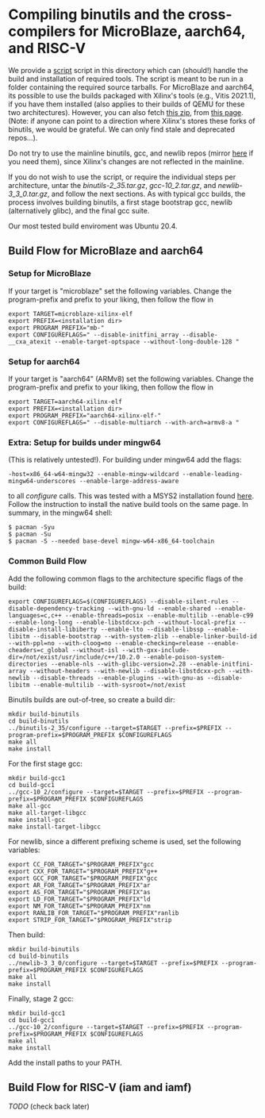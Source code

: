# Compiling binutils and the cross-compilers for MicroBlaze, aarch64, and RISC-V

We provide a [script](./build.sh) script in this directory which can (should!) handle the build and installation of required tools. The script is meant to be run in a folder containing the required source tarballs. For MicroBlaze and aarch64, its possible to use the builds packaged with Xilinx's tools (e.g., Vitis 2021.1), if you have them installed (also applies to their builds of QEMU for these two architectures). However, you can also fetch [this zip](https://www.xilinx.com/bin/public/openDownload?filename=mb-gnu-2021-0623.tar.gz), from [this page](https://www.xilinx.com/products/design-tools/guest-resources.html#2021). (Note: if anyone can point to a direction where Xilinx's stores these forks of binutils, we would be grateful. We can only find stale and deprecated repos...).

Do not try to use the mainline binutils, gcc, and newlib repos (mirror [here](https://github.com/bminor) if you need them), since Xilinx's changes are not reflected in the mainline. 

If you do not wish to use the script, or require the individual steps per architecture, untar the *binutils-2_35.tar.gz*, *gcc-10_2.tar.gz*, and *newlib-3_3_0.tar.gz*, and follow the next sections. As with typical gcc builds, the process involves building binutils, a first stage bootstrap gcc, newlib (alternatively glibc), and the final gcc suite.

Our most tested build enviroment was Ubuntu 20.4.

## Build Flow for MicroBlaze and aarch64

### Setup for MicroBlaze

If your target is "microblaze" set the following variables. Change the program-prefix and prefix to your liking, then follow the flow in 

```
export TARGET=microblaze-xilinx-elf
export PREFIX=<installation dir>
export PROGRAM_PREFIX="mb-"
export CONFIGUREFLAGS=" --disable-initfini_array --disable-__cxa_atexit --enable-target-optspace --without-long-double-128 "
```

### Setup for aarch64

If your target is "aarch64" (ARMv8) set the following variables. Change the program-prefix and prefix to your liking, then follow the flow in 

```
export TARGET=aarch64-xilinx-elf
export PREFIX=<installation dir>
export PROGRAM_PREFIX="aarch64-xilinx-elf-"
export CONFIGUREFLAGS=" --disable-multiarch --with-arch=armv8-a "
```

### Extra: Setup for builds under mingw64

(This is relatively untested!). For building under mingw64 add the flags: 

```
-host=x86_64-w64-mingw32 --enable-mingw-wildcard --enable-leading-mingw64-underscores --enable-large-address-aware
```

to all *configure* calls. This was tested with a MSYS2 installation found [here](https://www.msys2.org/). Follow the instruction to install the native build tools on the same page. In summary, in the mingw64 shell:

```
$ pacman -Syu
$ pacman -Su
$ pacman -S --needed base-devel mingw-w64-x86_64-toolchain
```

### Common Build Flow

Add the following common flags to the architecture specific flags of the build:

```
export CONFIGUREFLAGS=$(CONFIGUREFLAGS) --disable-silent-rules --disable-dependency-tracking --with-gnu-ld --enable-shared --enable-languages=c,c++ --enable-threads=posix --enable-multilib --enable-c99 --enable-long-long --enable-libstdcxx-pch --without-local-prefix --disable-install-libiberty --enable-lto --disable-libssp --enable-libitm --disable-bootstrap --with-system-zlib --enable-linker-build-id --with-ppl=no --with-cloog=no --enable-checking=release --enable-cheaders=c_global --without-isl --with-gxx-include-dir=/not/exist/usr/include/c++/10.2.0 --enable-poison-system-directories --enable-nls --with-glibc-version=2.28 --enable-initfini-array --without-headers --with-newlib --disable-libstdcxx-pch --with-newlib --disable-threads --enable-plugins --with-gnu-as --disable-libitm --enable-multilib --with-sysroot=/not/exist
```

Binutils builds are out-of-tree, so create a build dir:

```
mkdir build-binutils
cd build-binutils
../binutils-2_35/configure --target=$TARGET --prefix=$PREFIX --program-prefix=$PROGRAM_PREFIX $CONFIGUREFLAGS
make all
make install
```

For the first stage gcc:

```
mkdir build-gcc1
cd build-gcc1
../gcc-10_2/configure --target=$TARGET --prefix=$PREFIX --program-prefix=$PROGRAM_PREFIX $CONFIGUREFLAGS
make all-gcc
make all-target-libgcc
make install-gcc
make install-target-libgcc
```

For newlib, since a different prefixing scheme is used, set the following variables:

```
export CC_FOR_TARGET="$PROGRAM_PREFIX"gcc
export CXX_FOR_TARGET="$PROGRAM_PREFIX"g++
export GCC_FOR_TARGET="$PROGRAM_PREFIX"gcc
export AR_FOR_TARGET="$PROGRAM_PREFIX"ar
export AS_FOR_TARGET="$PROGRAM_PREFIX"as
export LD_FOR_TARGET="$PROGRAM_PREFIX"ld
export NM_FOR_TARGET="$PROGRAM_PREFIX"nm
export RANLIB_FOR_TARGET="$PROGRAM_PREFIX"ranlib
export STRIP_FOR_TARGET="$PROGRAM_PREFIX"strip
```

Then build:

```
mkdir build-binutils
cd build-binutils
../newlib-3_3_0/configure --target=$TARGET --prefix=$PREFIX --program-prefix=$PROGRAM_PREFIX $CONFIGUREFLAGS
make all
make install
```

Finally, stage 2 gcc:

```
mkdir build-gcc1
cd build-gcc1
../gcc-10_2/configure --target=$TARGET --prefix=$PREFIX --program-prefix=$PROGRAM_PREFIX $CONFIGUREFLAGS
make all
make install
```

Add the install paths to your PATH.

## Build Flow for RISC-V (iam and iamf)

*TODO* (check back later)

